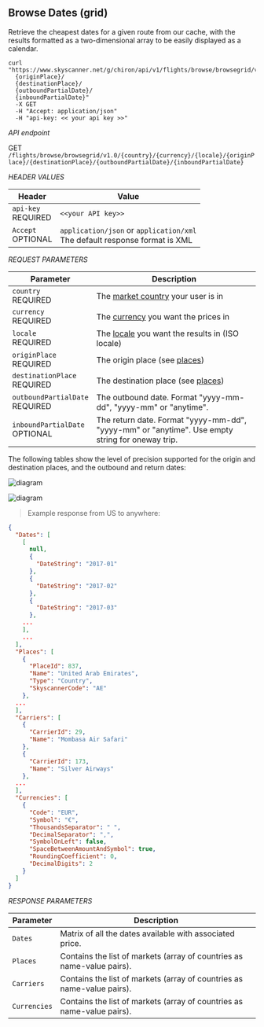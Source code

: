 ## Browse Dates (grid)

Retrieve the cheapest dates for a given route from our cache, with the results formatted as a two-dimensional array to be easily displayed as a calendar.

```shell
curl "https://www.skyscanner.net/g/chiron/api/v1/flights/browse/browsegrid/v1.0/{country}/{currency}/{locale}/
  {originPlace}/
  {destinationPlace}/
  {outboundPartialDate}/
  {inboundPartialDate}"
  -X GET
  -H "Accept: application/json"
  -H "api-key: << your api key >>"

```

*API endpoint*

GET `/flights/browse/browsegrid/v1.0/{country}/{currency}/{locale}/{originPlace}/{destinationPlace}/{outboundPartialDate}/{inboundPartialDate}`

*HEADER VALUES*

| Header | Value |
| --- | --- |
| `api-key` <br><span class="required">REQUIRED</span> | `<<your API key>>` |
| ```Accept```<br><span class="optional">OPTIONAL</span> | ```application/json``` or ```application/xml```<br>The default response format is XML |

*REQUEST PARAMETERS*

| Parameter | Description |
| --------- | ------- |
| ```country``` <br><span class="required">REQUIRED</span> | The [market country](#markets) your user is in |
| ```currency``` <br><span class="required">REQUIRED</span> | The [currency](#currencies) you want the prices in |
| ```locale``` <br><span class="required">REQUIRED</span> | The [locale](#locales) you want the results in (ISO locale) |
| ```originPlace``` <br><span class="required">REQUIRED</span> | The origin place (see [places](#places)) |
| ```destinationPlace``` <br><span class="required">REQUIRED</span> | The destination place (see [places](#places)) |
| ```outboundPartialDate``` <br><span class="required">REQUIRED</span> | The outbound date. Format "yyyy-mm-dd", "yyyy-mm" or "anytime". |
| ```inboundPartialDate``` <br><span class="optional">OPTIONAL</span> | The return date. Format "yyyy-mm-dd", "yyyy-mm" or "anytime". Use empty string for oneway trip. |

The following tables show the level of precision supported for the origin and destination places, and the outbound and return dates:

![diagram](/images/browsegrid_places.png)

![diagram](/images/browsegrid_dates.png)

> Example response from US to anywhere:

```json
{
  "Dates": [
    [
      null,
      {
        "DateString": "2017-01"
      },
      {
        "DateString": "2017-02"
      },
      {
        "DateString": "2017-03"
      },
    ...
    ],
    ...
  ],
  "Places": [
    {
      "PlaceId": 837,
      "Name": "United Arab Emirates",
      "Type": "Country",
      "SkyscannerCode": "AE"
    },
  ...
  ],
  "Carriers": [
    {
      "CarrierId": 29,
      "Name": "Mombasa Air Safari"
    },
    {
      "CarrierId": 173,
      "Name": "Silver Airways"
    },
  ...
  ],
  "Currencies": [
    {
      "Code": "EUR",
      "Symbol": "€",
      "ThousandsSeparator": " ",
      "DecimalSeparator": ",",
      "SymbolOnLeft": false,
      "SpaceBetweenAmountAndSymbol": true,
      "RoundingCoefficient": 0,
      "DecimalDigits": 2
    }
  ]
}
```


*RESPONSE PARAMETERS*

| Parameter | Description |
| --- | --- |
| ```Dates``` | Matrix of all the dates available with associated price. |
| ```Places``` | Contains the list of markets (array of countries as name-value pairs). |
| ```Carriers``` | Contains the list of markets (array of countries as name-value pairs). |
| ```Currencies``` | Contains the list of markets (array of countries as name-value pairs). |


